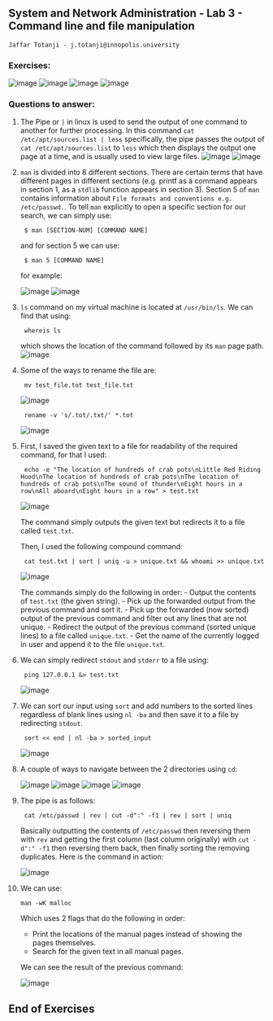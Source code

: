 ## System and Network Administration - Lab 3 - Command line and file manipulation
    Jaffar Totanji - j.totanji@innopolis.university

### Exercises:
![image](1.png)
![image](2.png)
![image](3.png)
![image](4.png)

### Questions to answer:
1. The Pipe or `|` in linux is used to send the output of one command to another for further processing. In this command `cat /etc/apt/sources.list | less` specifically, the pipe passes the output of `cat /etc/apt/sources.list` to `less` which then displays the output one page at a time, and is usually used to view large files.
![image](5.png)
![image](6.png)

2. `man` is divided into 8 different sections. There are certain terms that have different pages in different sections (e.g. printf as a command appears in section 1, as a `stdlib` function appears in section 3). Section 5 of `man` contains information about `File formats and conventions e.g. /etc/passwd.`. To tell `man` explicitly to open a specific section for our search, we can simply use:

        $ man [SECTION-NUM] [COMMAND NAME]

    and for section 5 we can use:

        $ man 5 [COMMAND NAME]
    
    for example: 

    ![image](7.png)
    ![image](8.png)

3. `ls` command on my virtual machine is located at `/usr/bin/ls`. We can find that using:

        whereis ls

     which shows the location of the command followed by its `man` page path.
![image](9.png)

4. Some of the ways to rename the file are:

        mv test_file.tot test_file.txt

    ![image](10.png)

        rename -v 's/.tot/.txt/' *.tot

    ![image](11.png)

5. First, I saved the given text to a file for readability of the required command, for that I used:

        echo -e "The location of hundreds of crab pots\nLittle Red Riding Hood\nThe location of hundreds of crab pots\nThe location of hundreds of crab pots\nThe sound of thunder\nEight hours in a row\nAll aboard\nEight hours in a row" > test.txt

    ![image](12.png)

    The command simply outputs the given text but redirects it to a file called `test.txt`.

    Then, I used the following compound command:

        cat test.txt | sort | uniq -u > unique.txt && whoami >> unique.txt 

    ![image](13.png)

    The commands simply do the following in order:
        - Output the contents of `test.txt` (the given string).
        - Pick up the forwarded output from the previous command and sort it.
        - Pick up the forwarded (now sorted) output of the previous command and filter out any lines that are not unique.
        - Redirect the output of the previous command (sorted unique lines) to a file called `unique.txt`.
        - Get the name of the currently logged in user and append it to the file `unique.txt`.

6. We can simply redirect `stdout` and `stderr` to a file using:

        ping 127.0.0.1 &> test.txt
    
    ![image](14.png)

7. We can sort our input using `sort` and add numbers to the sorted lines regardless of blank lines using  `nl -ba` and then save it to a file by redirecting `stdout`.

        sort << end | nl -ba > sorted_input
    
    ![image](15.png)

8. A couple of ways to navigate between the 2 directories using `cd`:

    ![image](16.png)
    ![image](17.png)
    ![image](18.png)
    ![image](20.png)

9. The pipe is as follows:

        cat /etc/passwd | rev | cut -d":" -f1 | rev | sort | uniq

    Basically outputting the contents of `/etc/passwd` then reversing them with `rev` and getting the first column (last column originally) with `cut -d":" -f1` then reversing them back, then finally sorting the removing duplicates. Here is the command in action:

    ![image](19.png)

10. We can use:

        man -wK malloc

    Which uses 2 flags that do the following in order:
    - Print the locations of the manual pages instead of showing the pages themselves.
    - Search for the given text in all manual pages.

    We can see the result of the previous command:

    ![image](21.png)

## End of Exercises
